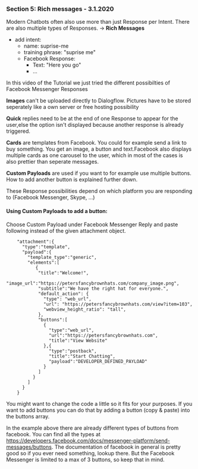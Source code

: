 ### Section 5: Rich messages - 3.1.2020

Modern Chatbots often also use more than just Response per Intent. There are also multiple types of Responses. -> **Rich Messages**

+ add intent:
  + name: suprise-me
  + training phrase: "suprise me"
  + Facebook Response: 
    + Text: "Here you go"
    + ...

In this video of the Tutorial we just tried the different possibilties of Facebook Messenger Responses

**Images** can't be uploaded directly to Dialogflow. Pictures have to be stored seperately like a own server or free hosting possibility

**Quick** replies need to be at the end of one Response to appear for the user,else the option isn't displayed because another response is already triggered.

**Cards** are templates from Facebook. You could for example send a link to buy something. You get an image, a button and text.Facebook also displays multiple cards as one carousel to the user, which in most of the cases is also prettier than seperate messages.

**Custom Payloads** are used if you want to for example use multiple buttons. How to add another button is explained further down.

These Response possibilities depend on which platform you are responding to (Facebook Messenger, Skype, ...)

#### Using Custom Payloads to add a button:

Choose Custom Payload under Facebook Messenger Reply and paste following instead of the given attachment object.

````
    "attachment":{
      "type":"template",
      "payload":{
        "template_type":"generic",
        "elements":[
           {
            "title":"Welcome!",
            "image_url":"https://petersfancybrownhats.com/company_image.png",
            "subtitle":"We have the right hat for everyone.",
            "default_action": {
              "type": "web_url",
              "url": "https://petersfancybrownhats.com/view?item=103",
              "webview_height_ratio": "tall",
            },
            "buttons":[
              {
                "type":"web_url",
                "url":"https://petersfancybrownhats.com",
                "title":"View Website"
              },{
                "type":"postback",
                "title":"Start Chatting",
                "payload":"DEVELOPER_DEFINED_PAYLOAD"
              }              
            ]      
          }
        ]
      }
    }
````

You might want to change the code a little so it fits for your purposes. If you want to add buttons you can do that by adding a button (copy & paste) into the buttons array.

In the example above there are already different types of buttons from facebook. You can find all the types at https://developers.facebook.com/docs/messenger-platform/send-messages/buttons. The documentation of facebook in general is pretty good so if you ever need something, lookup there. But the Facebook Messenger is limited to a max of 3 buttons, so keep that in mind.
